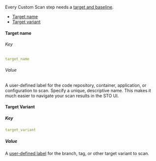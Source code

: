 Every Custom Scan step needs a [target and baseline](/docs/security-testing-orchestration/get-started/key-concepts/targets-and-baselines).

<!-- TOC start (generated with https://github.com/derlin/bitdowntoc) -->

- [Target name](#target-name)
- [Target variant](#target-variant)

<!-- TOC end -->

#### Target name

###### Key

```yaml
target_name
```

###### Value
A user-defined label for the code repository, container, application, or configuration to scan. Specify a unique, descriptive name. This makes it much easier to navigate your scan results in the STO UI.


#### Target Variant

##### Key

```yaml
target_variant
```

##### Value
A [user-defined label](/docs/security-testing-orchestration/get-started/key-concepts/targets-and-baselines)  for the branch, tag, or other target variant to scan.
